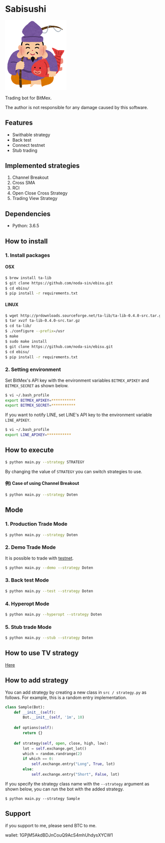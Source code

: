 # Sabisushi

<img src="img/ebisusama.png" width="200">

Trading bot for BitMex.  

The author is not responsible for any damage caused by this software.  

## Features

- Swithable strategy
- Back test
- Connect testnet
- Stub trading

## Implemented strategies

1. Channel Breakout
2. Cross SMA
3. RCI
4. Open Close Cross Strategy
5. Trading View Strategy

## Dependencies

- Python: 3.6.5

## How to install

### 1. Install packages

#### OSX

```bash
$ brew install ta-lib
$ git clone https://github.com/noda-sin/ebisu.git
$ cd ebisu/
$ pip install -r requirements.txt
```

#### LINUX

```bash
$ wget http://prdownloads.sourceforge.net/ta-lib/ta-lib-0.4.0-src.tar.gz
$ tar xvzf ta-lib-0.4.0-src.tar.gz
$ cd ta-lib/
$ ./configure --prefix=/usr
$ make
$ sudo make install
$ git clone https://github.com/noda-sin/ebisu.git
$ cd ebisu/
$ pip install -r requirements.txt
```

### 2. Setting environment

Set BitMex's API key with the environment variables `BITMEX_APIKEY` and` BITMEX_SECRET` as shown below.

```bash
$ vi ~/.bash_profile
export BITMEX_APIKEY=***********
export BITMEX_SECRET=***********
```

If you want to notify LINE, set LINE's API key to the environment variable `LINE_APIKEY`.

```bash
$ vi ~/.bash_profile
export LINE_APIKEY=***********
```

## How to execute

```bash
$ python main.py --strategy STRATEGY
 ```

By changing the value of `STRATEGY` you can switch strategies to use.

#### 例) Case of using Channel Breakout

 ```bash
 $ python main.py --strategy Doten
 ```

## Mode
### 1. Production Trade Mode

```bash
$ python main.py --strategy Doten
```

### 2. Demo Trade Mode

It is possible to trade with [testnet](https://testnet.bitmex.com/).

```bash
$ python main.py --demo --strategy Doten
```

### 3. Back test Mode

```bash
$ python main.py --test --strategy Doten
```

### 4. Hyperopt Mode

```bash
$ python main.py --hyperopt --strategy Doten
```

### 5. Stub trade Mode

```bash
$ python main.py --stub --strategy Doten
```

## How to use TV strategy

[Here](TV.md)

## How to add strategy

You can add strategy by creating a new class in `src / strategy.py` as follows.
For example, this is a random entry implementation.

```python
class Sample(Bot):
    def __init__(self):
        Bot.__init__(self, '1m', 10)

    def options(self):
        return {}

    def strategy(self, open, close, high, low):
        lot = self.exchange.get_lot()
        which = random.randrange(2)
        if which == 0:
            self.exchange.entry("Long", True, lot)
        else:
            self.exchange.entry("Short", False, lot)
```

If you specify the strategy class name with the `--strategy` argument as shown below, you can run the bot with the added strategy.

```
$ python main.py --strategy Sample
```

## Support

if you support to me, please send BTC to me.

wallet: 1GPjM5AkdBDJnCouQ9AcS4mhUhdysXYCW1
